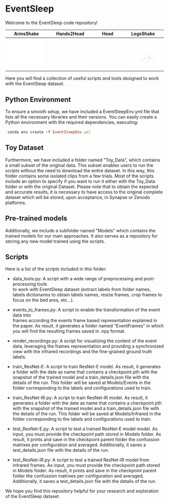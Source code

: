 # EventSleep

Welcome to the EventSleep code repository!

ArmsShake             |  Hands2Head           |  Head   |  LegsShake 
:-------------------------:|:-------------------------:|:-------------------------:|:-------------------------:
![](https://github.com/cplou99/EventSleep/blob/main/Gifs/ArmsShake-pos_neg.gif)  |  ![](https://github.com/cplou99/EventSleep/blob/main/Gifs/Hands2Head-pos_neg.gif) |  ![](https://github.com/cplou99/EventSleep/blob/main/Gifs/Head-pos_neg.gif)  | ![](https://github.com/cplou99/EventSleep/blob/main/Gifs/Legs-pos_neg.gif)


Here you will find a collection of useful scripts and tools designed to work with the EventSleep dataset.

## Python Environment
To ensure a smooth setup, we have included a EventSleepEnv.yml file that lists all the necessary libraries 
and their versions. You can easily create a Python environment with the required dependencies, executing:

```ruby
 conda env create -f EventSleepEnv.yml
```

## Toy Dataset
Furthermore, we have included a folder named "Toy_Data", which contains a small subset of the original data. 
This subset enables users to run the scripts without the need to download the entire dataset. In this way, this
folder contains some isolated clips from a few trials. Most of the scripts include an option to specify if
you want to run it either with the Toy_Data folder or with the original Dataset. Please note that to obtain the 
expected and accurate results, it is necessary to have access to the original complete dataset which will be 
stored, upon acceptance, in Synapse or Zenodo platforms.

## Pre-trained models
Additionally, we include a subfolder named "Models" which contains the trained models for our main
approaches. It also serves as a repository for storing any new model trained using the scripts.


## Scripts
Here is a list of the scripts included in this folder:

   - data_tools.py: A script with a wide range of preprocessing and post-processing tools 	
     to work with EventSleep dataset (extract labels from folder names, labels dictionaries 
     to obtain labels names, resize frames, crop frames to focus on the 
     bed area, etc...).
     
   - events_to_frames.py: A script to enable the transformation of the event data into 	
     frames according the events frame based representation explained in the paper. As result,
     it generates a folder named "EventFrames" in which you will find the resulting frames saved 
     in .npy format.

   - render_recordings.py: A script for visualizing the content of the event data, 
     leveraging the frames representation and providing a synchronized view with the 
     infrared recordings and the fine-grained ground truth labels.
     
   - train_ResNet-E: A script to train ResNet-E model. As result, it  generates a folder with the date 
     as name that contains a checkpoint.pth with the snapshot of the trained model and a 
     train_details.json file with the details of the run. This folder will be saved at Models/Events 
     in the folder corresponding to the labels and configurations used to train.
     
   - train_ResNet-IR.py: A script to train ResNet-IR model. As result, it generates a folder with the 
     date as name that contains a checkpoint.pth with the snapshot of the trained model and a 
     train_details.json file with the details of the run. This folder will be saved at Models/Infrared 
     in the folder corresponding to the labels and configurations used to train.
     
   - test_ResNet-E.py: A script to test a trained ResNet-E model model. As input, you 
     must provide the checkpoint path stored in Models folder. As result, it prints and save in 
     the checkpoint parent folder the confussion matrixes per configuration and averaged. 
     Additionally, it saves a test_details.json file with the details of the run. 
     
   - test_ResNet-IR.py:  A script to test a trained ResNet-IR model from infrared frames. As input, you 
     must provide the checkpoint path stored in Models folder. As result, it prints and save in 
     the checkpoint parent folder the confussion matrixes per configuration and averaged. 
     Additionally, it saves a test_details.json file with the details of the run. 


We hope you find this repository helpful for your research and exploration of the EventSleep dataset.
